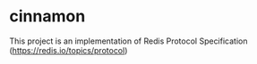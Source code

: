 # cinnamon
This project is an implementation of Redis Protocol Specification (https://redis.io/topics/protocol)
